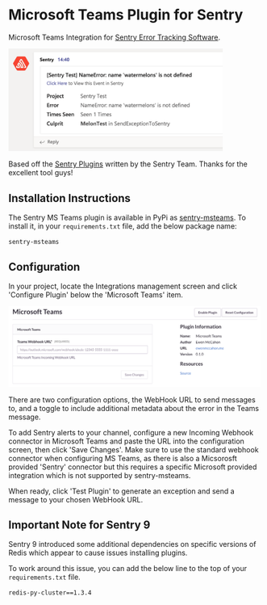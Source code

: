 # Microsoft Teams Plugin for Sentry

Microsoft Teams Integration for [Sentry Error Tracking Software](https://sentry.io/welcome/).

<img src="https://raw.githubusercontent.com/Neko-Design/sentry-msteams/master/sample_exception_0.2.0.png" width="425">

Based off the [Sentry Plugins](https://github.com/getsentry/sentry-plugins) written by the Sentry Team. Thanks for the excellent tool guys!

## Installation Instructions

The Sentry MS Teams plugin is available in PyPi as [sentry-msteams](https://pypi.org/project/sentry-msteams/). To install it, in your `requirements.txt` file, add the below package name:

```
sentry-msteams
```

## Configuration

In your project, locate the Integrations management screen and click 'Configure Plugin' below the 'Microsoft Teams' item.

<img src="https://raw.githubusercontent.com/Neko-Design/sentry-msteams/master/teams_plugin.png" width="500">

There are two configuration options, the WebHook URL to send messages to, and a toggle to include additional metadata about the error in the Teams message.

To add Sentry alerts to your channel, configure a new Incoming Webhook connector in Microsoft Teams and paste the URL into the configuration screen, then click 'Save Changes'. Make sure to use the standard webhook connector when configuring MS Teams, as there is also a Micsorosft provided 'Sentry' connector but this requires a specific Microsoft provided integration which is not supported by sentry-msteams. 

When ready, click 'Test Plugin' to generate an exception and send a message to your chosen WebHook URL.

## Important Note for Sentry 9

Sentry 9 introduced some additional dependencies on specific versions of Redis which appear to cause issues installing plugins.

To work around this issue, you can add the below line to the top of your `requirements.txt` file.

```
redis-py-cluster==1.3.4
```